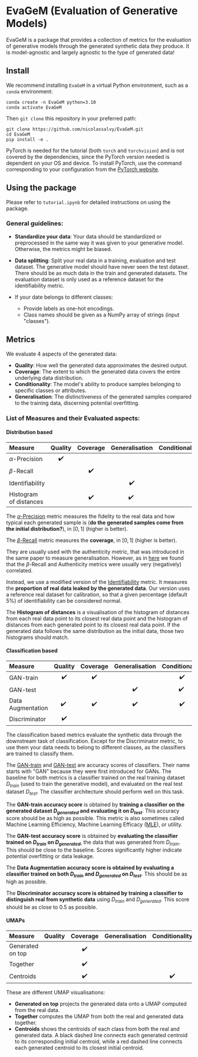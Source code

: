 # EvaGeM (Evaluation of Generative Models)

EvaGeM is a package that provides a collection of metrics for the evaluation of generative models through the generated synthetic data they produce. It is model-agnostic and largely agnostic to the type of generated data!


## Install

We recommend installing `EvaGeM` in a virtual Python environment, such as a `conda` environment:

```
conda create -n EvaGeM python=3.10
conda activate EvaGeM
```

Then `git clone` this repository in your preferred path:
```
git clone https://github.com/nicolassalvy/EvaGeM.git
cd EvaGeM
pip install -e .
```

PyTorch is needed for the tutorial (both `torch` and `torchvision`) and is not covered by the dependencies, since the PyTorch version needed is dependent on your OS and device. To install PyTorch, use the command corresponding to your configuration from the [PyTorch website](https://pytorch.org/get-started/locally/).


## Using the package

Please refer to `tutorial.ipynb` for detailed instructions on using the package.

### General guidelines:
- **Standardize your data**: Your data should be standardized or preprocessed in the same way it was given to your generative model. Otherwise, the metrics might be biased.

- **Data splitting**: Split your real data in a training, evaluation and test dataset. The generative model should have never seen the test dataset. There should be as much data in the train and generated datasets. The evaluation dataset is only used as a reference dataset for the identifiability metric.

- If your date belongs to different classes:
    - Provide labels as one-hot encodings.
    - Class names should be given as a NumPy array of strings (input "classes").


## Metrics

We evaluate 4 aspects of the generated data:
- **Quality**: How well the generated data approximates the desired output.
- **Coverage**: The extent to which the generated data covers the entire underlying data distribution.
- **Conditionality**: The model's ability to produce samples belonging to specific classes or attributes.
- **Generalisation**: The distinctiveness of the generated samples compared to the training data, discerning potential overfitting.

### List of Measures and their Evaluated aspects:

#### Distribution based

| Measure | Quality | Coverage | Generalisation | Conditionality |
|:------- |:-------:|:--------:|:--------------:|:--------------:|
| $\alpha$-Precision | :heavy_check_mark: | | | |
| $\beta$-Recall | | :heavy_check_mark: | | |
| Identifiability | | | :heavy_check_mark: | |
| Histogram of distances | | :heavy_check_mark: | :heavy_check_mark: | |

The [$\alpha$-Precision](https://arxiv.org/abs/2102.08921) metric measures the fidelity to the real data and how typical each generated sample is (**do the generated samples come from the initial distribution?**), in $[0,1]$ (higher is better).

The [$\beta$-Recall](https://arxiv.org/abs/2102.08921) metric measures the **coverage**, in $[0,1]$ (higher is better).

They are usually used with the authenticity metric, that was introduced in the same paper to measure generalisation. However, as in [here](https://arxiv.org/abs/2310.09656) we found that the $\beta$-Recall and Authenticity metrics were usually very (negatively) correlated. 

Instead, we use a modified version of the [Identifiability](https://ieeexplore.ieee.org/ielaam/6221020/9159696/9034117-aam.pdf?tag=1) metric. It measures the **proportion of real data leaked by the generated data**. Our version uses a reference real dataset for calibration, so that a given percentage (default 5%) of identifiability can be considered normal.

The **Histogram of distances** is a visualisation of the histogram of distances from each real data point to its closest real data point and the histogram of distances from each generated point to its closest real data point. If the generated data follows the same distribution as the initial data, those two histograms should match.

#### Classification based

| Measure | Quality | Coverage | Generalisation | Conditionality |
|:------- |:-------:|:--------:|:--------------:|:--------------:|
| GAN-train | :heavy_check_mark: | :heavy_check_mark: | | :heavy_check_mark: |
| GAN-test | | | :heavy_check_mark: | :heavy_check_mark: |
| Data Augmentation | :heavy_check_mark: | :heavy_check_mark: | :heavy_check_mark: | :heavy_check_mark: |
| Discriminator | :heavy_check_mark: | | | |

The classification based metrics evaluate the synthetic data through the downstream task of classification. Except for the Discriminator metric, to use them your data needs to belong to different classes, as the classifiers are trained to classify them.

The [GAN-train](https://arxiv.org/abs/1807.09499) and [GAN-test](https://arxiv.org/abs/1807.09499) are accuracy scores of classifiers. Their name starts with "GAN" because they were first introduced for GANs. The baseline for both metrics is a classifier trained on the real training dataset $D_{train}$ (used to train the generative model), and evaluated on the real test dataset $D_{test}$. The classifier architecture should perform well on this task.

The **GAN-train accuracy score** is obtained by **training a classifier on the generated dataset $D_{generated}$ and evaluating it on $D_{test}$**. This accuracy score should be as high as possible. This metric is also sometimes called Machine Learning Efficiency, Machine Learning Efficacy ([MLE](https://arxiv.org/abs/1907.00503)), or utility.

The **GAN-test accuracy score** is obtained by **evaluating the classifier trained on $D_{train}$ on $D_{generated}$**, the data that was generated from $D_{train}$. This should be close to the baseline. Scores significantly higher indicate potential overfitting or data leakage.

The **Data Augmentation accuracy score is obtained by evaluating a classifier trained on both $D_{train}$ and $D_{generated}$ on $D_{test}$**. This should be as high as possible.

The **Discriminator accuracy score is obtained by training a classifier to distinguish real from synthetic data** using $D_{train}$ and $D_{generated}$. This score should be as close to 0.5 as possible.


#### UMAPs

| Measure | Quality | Coverage | Generalisation | Conditionality |
|:------- |:-------:|:--------:|:--------------:|:--------------:|
| Generated on top | | :heavy_check_mark: | | |
| Together | | :heavy_check_mark: | | |
| Centroids | | :heavy_check_mark: | | :heavy_check_mark: |

These are different UMAP visualisations:
- **Generated on top** projects the generated data onto a UMAP computed from the real data.
- **Together** computes the UMAP from both the real and generated data together.
- **Centroids** shows the centroids of each class from both the real and generated data. A black dashed line connects each generated centroid to its corresponding initial centroid, while a red dashed line connects each generated centroid to its closest initial centroid.

